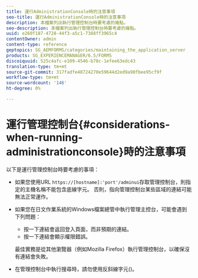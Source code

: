 ```yaml
---
title: 運行AdministrationConsole時的注意事項
seo-title: 運行AdministrationConsole時的注意事項
description: 本檔案列出執行管理控制台時要考慮的幾點。
seo-description: 本檔案列出執行管理控制台時要考慮的幾點。
uuid: e260f187-4728-44f3-a5c1-7388ff3965c4
contentOwner: admin
content-type: reference
geptopics: SG_AEMFORMS/categories/maintaining_the_application_server
products: SG_EXPERIENCEMANAGER/6.5/FORMS
discoiquuid: 525c4afc-e109-4546-b78c-1efee63edc43
translation-type: tm+mt
source-git-commit: 317fadfe48724270e59644d2ed9a90fbee95cf9f
workflow-type: tm+mt
source-wordcount: '146'
ht-degree: 0%

---
```



# 運行管理控制台{#considerations-when-running-administrationconsole}時的注意事項

以下是運行管理控制台時要考慮的事項：

* 如果您使用URL `https://[hostname]:'port'/adminui`存取管理控制台，則指定的主機名稱不能包含底線字元。 否則，指向管理控制台某些區域的連結可能無法正常運作。
* 如果您在日文作業系統的Windows檔案總管中執行管理主控台，可能會遇到下列問題：

   * 按一下連結會返回登入頁面，而非預期的連結。
   * 按一下連結會顯示權限錯誤。

   最佳實務是從其他瀏覽器（例如Mozilla Firefox）執行管理控制台，以確保沒有連結會失敗。

* 在管理控制台中執行搜尋時，請勿使用反斜線字元()。

